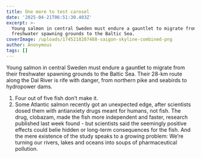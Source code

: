 ```yaml
---
title: One more to test carosel
date: '2025-04-21T06:51:30.403Z'
excerpt: >-
  Young salmon in central Sweden must endure a gauntlet to migrate from their
  freshwater spawning grounds to the Baltic Sea. 
coverImage: /uploads/1745218287488-saigon-skyline-combined-png
author: Anonymous
tags: []
---
```

<p>Young salmon in central Sweden must endure a gauntlet to migrate from their freshwater spawning grounds to the Baltic Sea. Their 28-km route along the Dal River is rife with danger, from northern pike and seabirds to hydropower dams.</p><ol><li>Four out of five fish don’t make it.</li><li>Some Atlantic salmon recently got an unexpected edge, after scientists dosed them with antianxiety drugs meant for humans, not fish. The drug, clobazam, made the fish more independent and faster, research published last week found - but scientists said the seemingly positive effects could belie hidden or long-term consequences for the fish. And the mere existence of the study speaks to a growing problem: We’re turning our rivers, lakes and oceans into soups of pharmaceutical pollution.</li></ol>
